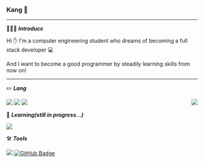 ### Kang :boy: 
* * *

🧑🏻‍💻 ***Introduce***
<div>
  <p>
   Hi ✋
   I'm a computer engineering student who dreams of becoming a full stack</span> developer 💻
   
   And I want to become a good programmer by steadily learning skills from now on!
  </p>
</div>

* * *

✏️ ***Lang***

<img src="https://img.shields.io/badge/Python-3776AB?style=flat&logo=Python&logoColor=white"> <img src="https://img.shields.io/badge/C-A8B9CC?style=flat&logo=C&logoColor=black"> <img src="https://img.shields.io/badge/Java-007396?style=flat&logo=Java&logoColor=white"> <img align='right' src="http://mazassumnida.wtf/api/v2/generate_badge?boj=tnqkr3494"> 

📕 ***Learning(still in progress...)***

<img src="https://img.shields.io/badge/Python-14354C?style=for-the-badge&logo=python&logoColor=white">
 

 
🛠️ ***Tools***

<img src="https://img.shields.io/badge/Git-05032?style=flat&logo=Git&logoColor=white"> [![GitHub Badge](https://img.shields.io/badge/GitHub-181717?style=flat&logo=GitHub&logoColor=white)](https://github.com/tnqkr3494) 



